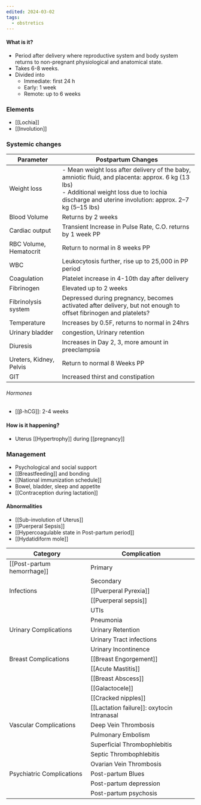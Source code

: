 ```yaml
---
edited: 2024-03-02
tags:
  - obstretics
---
```

#### What is it?
- Period after delivery where reproductive system and body system returns to non-pregnant physiological and anatomical state.
- Takes 6-8 weeks.
- Divided into 
	- Immediate: first 24 h
	- Early: 1 week
	- Remote: up to 6 weeks

### Elements
- [[Lochia]]
- [[Involution]] 
### Systemic changes

| Parameter               | Postpartum Changes                                                                                                                                                                                       |
| ----------------------- | -------------------------------------------------------------------------------------------------------------------------------------------------------------------------------------------------------- |
| Weight loss             | - Mean weight loss after delivery of the baby, amniotic fluid, and placenta: approx. 6 kg (13 lbs)<br>- Additional weight loss due to lochia discharge and uterine involution: approx. 2–7 kg (5–15 lbs) |
| Blood Volume            | Returns by 2 weeks                                                                                                                                                                                       |
| Cardiac output          | Transient Increase in Pulse Rate, C.O. returns by 1 week PP                                                                                                                                              |
| RBC Volume, Hematocrit  | Return to normal in 8 weeks PP                                                                                                                                                                           |
| WBC                     | Leukocytosis further, rise up to 25,000 in PP period                                                                                                                                                     |
| Coagulation             | Platelet increase in 4-10th day after delivery                                                                                                                                                           |
| Fibrinogen              | Elevated up to 2 weeks                                                                                                                                                                                   |
| Fibrinolysis system     | Depressed during pregnancy, becomes activated after delivery, but not enough to offset fibrinogen and platelets?                                                                                         |
| Temperature             | Increases by 0.5F, returns to normal in 24hrs                                                                                                                                                            |
| Urinary bladder         | congestion, Urinary retention                                                                                                                                                                            |
| Diuresis                | Increases in Day 2, 3, more amount in preeclampsia                                                                                                                                                       |
| Ureters, Kidney, Pelvis | Return to normal 8 Weeks PP                                                                                                                                                                              |
| GIT                     | Increased thirst and constipation                                                                                                                                                                        |

###### Hormones
- [[β-hCG]]: 2-4 weeks
#### How is it happening?
- Uterus [[Hypertrophy]] during [[pregnancy]]

### Management 
- Psychological and social support
- [[Breastfeeding]] and bonding
- [[National immunization schedule]]
- Bowel, bladder, sleep and appetite
- [[Contraception during lactation]] 

#### Abnormalities
- [[Sub-involution of Uterus]] 
- [[Puerperal Sepsis]] 
- [[Hypercoagulable state in Post-partum period]] 
- [[Hydatidiform mole]] 

| Category                   | Complication                               |
| -------------------------- | ------------------------------------------ |
| [[Post-partum hemorrhage]] | Primary                                    |
|                            | Secondary                                  |
| Infections                 | [[Puerperal Pyrexia]]                      |
|                            | [[Puerperal sepsis]]                       |
|                            | UTIs                                       |
|                            | Pneumonia                                  |
| Urinary Complications      | Urinary Retention                          |
|                            | Urinary Tract infections                   |
|                            | Urinary Incontinence                       |
| Breast Complications       | [[Breast Engorgement]]                     |
|                            | [[Acute Mastitis]]                         |
|                            | [[Breast Abscess]]                         |
|                            | [[Galactocele]]                            |
|                            | [[Cracked nipples]]                        |
|                            | [[Lactation failure]]: oxytocin Intranasal |
| Vascular Complications     | Deep Vein Thrombosis                       |
|                            | Pulmonary Embolism                         |
|                            | Superficial Thrombophlebitis               |
|                            | Septic Thrombophlebitis                    |
|                            | Ovarian Vein Thrombosis                    |
| Psychiatric Complications  | Post-partum Blues                          |
|                            | Post-partum depression                     |
|                            | Post-partum psychosis                      |